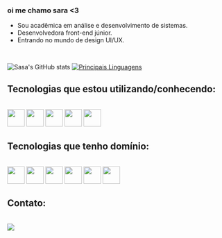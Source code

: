 ### oi me chamo sara <3

- Sou acadêmica em análise e desenvolvimento de sistemas.
- Desenvolvedora front-end júnior.
- Entrando no mundo de design UI/UX.
<br>

![Sasa's GitHub stats](https://github-readme-stats.vercel.app/api?username=scarmm&layout=compact&theme=synthwave&bg_icons=true&theme=dracula)
[![Principais Linguagens](https://github-readme-stats.vercel.app/api/top-langs/?username=scarmm&layout=compact&theme=synthwave&bg)](https://github.com/scarmm/github-readme-stats)

## Tecnologias que estou utilizando/conhecendo:
<div><br/>    
    <img loading="lazy" src="https://cdn.jsdelivr.net/gh/devicons/devicon@latest/icons/java/java-original.svg" width="40" height="40"/>
    <img loading="lazy" src="https://cdn.jsdelivr.net/gh/devicons/devicon@latest/icons/cplusplus/cplusplus-original.svg" width="40" height="40"/>
    <img loading="lazy" src="https://cdn.jsdelivr.net/gh/devicons/devicon@latest/icons/php/php-original.svg" width="40" height="40"/>
    <img loading="lazy" src="https://cdn.jsdelivr.net/gh/devicons/devicon@latest/icons/mysql/mysql-original.svg"" width="40" height="40"/>
    <img loading="lazy" src="https://cdn.jsdelivr.net/gh/devicons/devicon@latest/icons/illustrator/illustrator-plain.svg" width="40" height="40"/>
    
## Tecnologias que tenho domínio:
<br/>
    <img loading="lazy" src="https://cdn.jsdelivr.net/gh/devicons/devicon@latest/icons/html5/html5-original.svg" width="40" height="40"/>
    <img loading="lazy" src="https://cdn.jsdelivr.net/gh/devicons/devicon@latest/icons/css3/css3-original.svg" width="40" height="40"/>
    <img loading="lazy" src="https://cdn.jsdelivr.net/gh/devicons/devicon@latest/icons/javascript/javascript-original.svg" width="40" height="40"/>
    <img loading="lazy" src="https://cdn.jsdelivr.net/gh/devicons/devicon@latest/icons/react/react-original.svg" width="40" height="40"/>
    <img loading="lazy" src="https://cdn.jsdelivr.net/gh/devicons/devicon@latest/icons/figma/figma-original.svg" width="40" height="40"/>
    <img loading="lazy" src="https://cdn.jsdelivr.net/gh/devicons/devicon@latest/icons/canva/canva-original.svg" width="40" height="40"/>

## Contato:
<br/>
<a href="https://www.linkedin.com/in/sara-do-carmo-6392aa216/" target="_blank"><img loading="lazy" src="https://img.shields.io/badge/-LinkedIn-%230077B5?style=for-the-badge&logo=linkedin&logoColor=white" target="_blank"></a>

</div>
